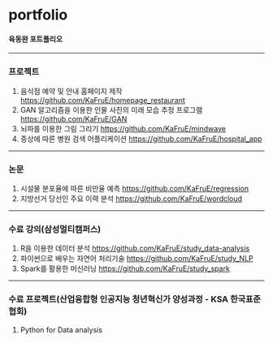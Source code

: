 # portfolio
#### 육동완 포트폴리오

---------------------------


### 프로젝트


1. 음식점 예약 및 안내 홈페이지 제작
https://github.com/KaFruE/homepage_restaurant
2. GAN 알고리즘을 이용한 인물 사진의 미래 모습 추정 프로그램 
https://github.com/KaFruE/GAN
3. 뇌파를 이용한 그림 그리기
https://github.com/KaFruE/mindwave
4. 증상에 따른 병원 검색 어플리케이션
https://github.com/KaFruE/hospital_app


--------------------------


### 논문 


1. 시설물 분포율에 따른 비만율 예측
https://github.com/KaFruE/regression
2. 지방선거 당선인 주요 이력 분석
https://github.com/KaFruE/wordcloud


--------------------------


### 수료 강의(삼성멀티캠퍼스)


1. R을 이용한 데이터 분석
https://github.com/KaFruE/study_data-analysis
2. 파이썬으로 배우는 자연어 처리기술
https://github.com/KaFruE/study_NLP
3. Spark를 활용한 머신러닝
https://github.com/KaFruE/study_spark

--------------------------

### 수료 프로젝트(산업융합형 인공지능 청년혁신가 양성과정 - KSA 한국표준협회)
1. Python for Data analysis
